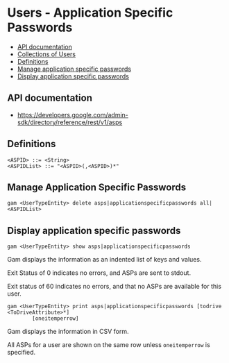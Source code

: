 # Users - Application Specific Passwords
- [API documentation](#api-documentation)
- [Collections of Users](Collections-of-Users)
- [Definitions](#definitions)
- [Manage application specific passwords](#manage-application-specific-passwords)
- [Display application specific passwords](#display-application-specific-passwords)

## API documentation
* https://developers.google.com/admin-sdk/directory/reference/rest/v1/asps

## Definitions
```
<ASPID> ::= <String>
<ASPIDList> ::= "<ASPID>(,<ASPID>)*"
```
## Manage Application Specific Passwords
```
gam <UserTypeEntity> delete asps|applicationspecificpasswords all|<ASPIDList>
```
## Display application specific passwords
```
gam <UserTypeEntity> show asps|applicationspecificpasswords
```
Gam displays the information as an indented list of keys and values.

Exit Status of 0 indicates no errors, and ASPs are sent to stdout.

Exit status of 60 indicates no errors, and that no ASPs are available for this user.
```
gam <UserTypeEntity> print asps|applicationspecificpasswords [todrive <ToDriveAttribute>*]
        [oneitemperrow]
```
Gam displays the information in CSV form.

All ASPs for a user are shown on the same row unless `oneitemperrow` is specified.
